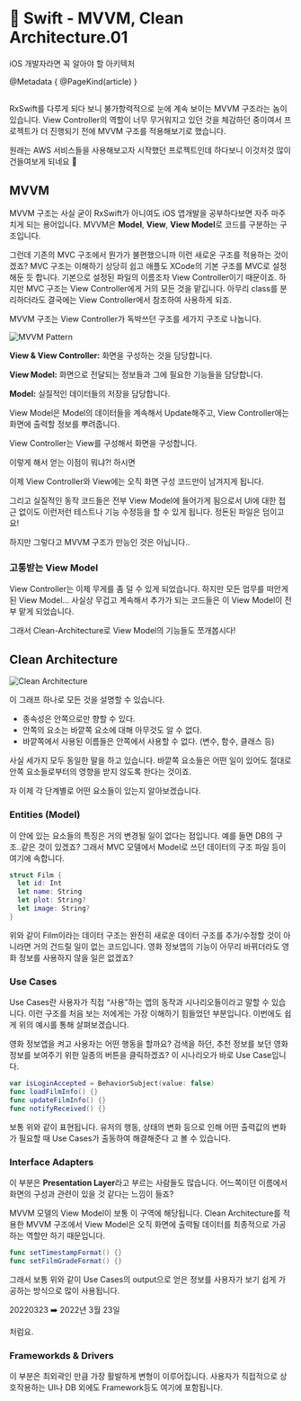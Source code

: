 # 🍎 Swift - MVVM, Clean Architecture.01

iOS 개발자라면 꼭 알아야 할 아키텍처

@Metadata {
  @PageKind(article)
}

##

RxSwift를 다루게 되다 보니 불가항력적으로 눈에 계속 보이는 MVVM 구조라는 놈이 있습니다. View Controller의 역할이 너무 무거워지고 있던 것을 체감하던 중이여서 프로젝트가 더 진행되기 전에 MVVM 구조를 적용해보기로 했습니다.

원래는 AWS 서비스들을 사용해보고자 시작했던 프로젝트인데 하다보니 이것저것 많이 건들여보게 되네요 🧐

## MVVM

MVVM 구조는 사실 굳이 RxSwift가 아니여도 iOS 앱개발을 공부하다보면 자주 마주치게 되는 용어입니다. MVVM은 **Model**, **View**, **View Model**로 코드를 구분하는 구조입니다.

그런데 기존의 MVC 구조에서 뭔가가 불편했으니까 이런 새로운 구조를 적용하는 것이겠죠? MVC 구조는 이해하기 상당히 쉽고 애플도 XCode의 기본 구조를 MVC로 설정해둔 듯 합니다. 기본으로 설정된 파일의 이름조차 View Controller이기 때문이죠. 하지만 MVC 구조는 View Controller에게 거의 모든 것을 맡깁니다. 아무리 class를 분리하더라도 결국에는 View Controller에서 참조하여 사용하게 되죠.

MVVM 구조는 View Controller가 독박쓰던 구조를 세가지 구조로 나눕니다.

![MVVM Pattern](MVVMPattern)

**View & View Controller:** 화면을 구성하는 것을 담당합니다.

**View Model:** 화면으로 전달되는 정보들과 그에 필요한 기능들을 담당합니다.

**Model:** 실질적인 데이터들의 저장을 담당합니다.

View Model은 Model의 데이터들을 계속해서 Update해주고, View Controller에는 화면에 출력할 정보를 뿌려줍니다.

View Controller는 View를 구성해서 화면을 구성합니다.

이렇게 해서 얻는 이점이 뭐냐?! 하시면

이제 View Controller와 View에는 오직 화면 구성 코드만이 남겨지게 됩니다. 

그리고 실질적인 동작 코드들은 전부 View Model에 들어가게 됨으로서 UI에 대한 접근 없이도 이런저런 테스트나 기능 수정등을 할 수 있게 됩니다. 정돈된 파일은 덤이고요!

하지만 그렇다고 MVVM 구조가 만능인 것은 아닙니다..

### 고통받는 View Model

View Controller는 이제 무게를 좀 덜 수 있게 되었습니다. 하지만 모든 업무를 떠안게 된 View Model… 사실상 무겁고 계속해서 추가가 되는 코드들은 이 View Model이 전부 맡게 되었습니다.

그래서 Clean-Architecture로 View Model의 기능들도 쪼개봅시다!

## Clean Architecture

![Clean Architecture](CleanArchitecture)

이 그래프 하나로 모든 것을 설명할 수 있습니다.

- 종속성은 안쪽으로만 향할 수 있다.
- 안쪽의 요소는 바깥쪽 요소에 대해 아무것도 알 수 없다.
- 바깥쪽에서 사용된 이름들은 안쪽에서 사용할 수 없다. (변수, 함수, 클래스 등)

사실 세가지 모두 동일한 말을 하고 있습니다. 바깥쪽 요소들은 어떤 일이 있어도 절대로 안쪽 요소들로부터의 영향을 받지 않도록 한다는 것이죠.

자 이제 각 단계별로 어떤 요소들이 있는지 알아보겠습니다.

### Entities (Model)

이 안에 있는 요소들의 특징은 거의 변경될 일이 없다는 점입니다. 예를 들면 DB의 구조..같은 것이 있겠죠? 그래서 MVC 모델에서 Model로 쓰던 데이터의 구조 파일 등이 여기에 속합니다.

```swift
struct Film {
  let id: Int
  let name: String
  let plot: String?
  let image: String?
}
```

위와 같이 Film이라는 데이터 구조는 완전히 새로운 데이터 구조를 추가/수정할 것이 아니라면 거의 건드릴 일이 없는 코드입니다. 영화 정보앱의 기능이 아무리 바뀌더라도 영화 정보를 사용하지 않을 일은 없겠죠?

### Use Cases

Use Cases란 사용자가 직접 “사용”하는 앱의 동작과 시나리오들이라고 말할 수 있습니다. 이런 구조를 처음 보는 저에게는 가장 이해하기 힘들었던 부분입니다. 이번에도 쉽게 위의 예시를 통해 살펴보겠습니다.

영화 정보앱을 켜고 사용자는 어떤 행동을 할까요? 검색을 하던, 추천 정보를 보던 영화 정보를 보여주기 위한 일종의 버튼을 클릭하겠죠? 이 시나리오가 바로 Use Case입니다.

```swift
var isLoginAccepted = BehaviorSubject(value: false)
func loadFilmInfo() {}
func updateFilmInfo() {}
func notifyReceived() {}
```

보통 위와 같이 표현됩니다. 유저의 행동, 상태의 변화 등으로 인해 어떤 출력값의 변화가 필요할 때 Use Cases가 출동하여 해결해준다 고 볼 수 있습니다.

### Interface Adapters

이 부분은 **Presentation Layer**라고 부르는 사람들도 많습니다. 어느쪽이던 이름에서 화면의 구성과 관련이 있을 것 같다는 느낌이 들죠?

MVVM 모델의 View Model이 보통 이 구역에 해당됩니다. Clean Architecture를 적용한 MVVM 구조에서 View Model은 오직 화면에 출력될 데이터를 최종적으로 가공하는 역할만 하기 때문입니다.

```swift
func setTimestampFormat() {}
func setFilmGradeFormat() {}
```

그래서 보통 위와 같이 Use Cases의 output으로 얻은 정보를 사용자가 보기 쉽게 가공하는 방식으로 많이 사용됩니다.

20220323 ➡️ 2022년 3월 23일

처럼요.

### Frameworkds & Drivers

이 부분은 최외곽인 만큼 가장 활발하게 변형이 이루어집니다. 사용자가 직접적으로 상호작용하는 UI나 DB 외에도 Framework등도 여기에 포함됩니다.
